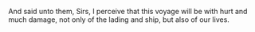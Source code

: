 And said unto them, Sirs, I perceive that this voyage will be with hurt and much damage, not only of the lading and ship, but also of our lives.
